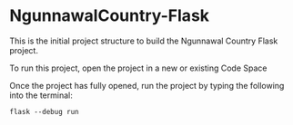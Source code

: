 # NgunnawalCountry-Flask

This is the initial project structure to build the Ngunnawal Country Flask project.

To run this project, open the project in a new or existing Code Space

Once the project has fully opened, run the project by typing the following into the terminal:

```
flask --debug run
```
